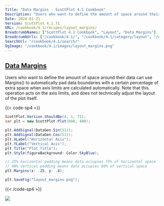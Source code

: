 ```yaml
---
Title: "Data Margins - ScottPlot 4.1 Cookbook"
Description: "Users who want to define the amount of space around their data can use Margins() to automatically pad data boundaries with a certain percentage of extra space when axis limits are calculated automatically. Note that this operation acts on the axis limits, and does not technically adjust the layout of the plot itself."
Date: 2024-01-21
Version: ScottPlot 4.1.71
URL: /cookbook/4.1/recipes/layout_margins/
BreadcrumbNames: ["ScottPlot 4.1 Cookbook", "Layout", "Data Margins"]
BreadcrumbUrls: ["/cookbook/4.1/", "/cookbook/4.1/category/layout", "/cookbook/4.1/recipes/layout_margins/"]
SearchUrl: "/cookbook/4.1/search/"
OgImage: "/cookbook/4.1/images/layout_margins.png"
---
```


<h2><a id='data-margins' href='/cookbook/4.1/recipes/layout_margins/'>Data Margins</a></h2>

Users who want to define the amount of space around their data can use Margins() to automatically pad data boundaries with a certain percentage of extra space when axis limits are calculated automatically. Note that this operation acts on the axis limits, and does not technically adjust the layout of the plot itself.

{{< code-sp4 >}}

```cs
ScottPlot.Version.ShouldBe(4, 1, 71);
var plt = new ScottPlot.Plot(600, 400);

plt.AddSignal(DataGen.Sin(51));
plt.AddSignal(DataGen.Cos(51));
plt.XLabel("Horizontal Axis");
plt.YLabel("Vertical Axis");
plt.Title("Plot Title");
plt.Style(figureBackground: Color.SkyBlue);

// 25% horizontal padding means data occupies 75% of horizontal space
// 40% vertical padding means data occupies 60% of vertical space
plt.Margins(x: .25, y: .4);

plt.SaveFig("layout_margins.png");
```

{{< /code-sp4 >}}

<img src='../../images/layout_margins.png' class='d-block mx-auto my-5' />


